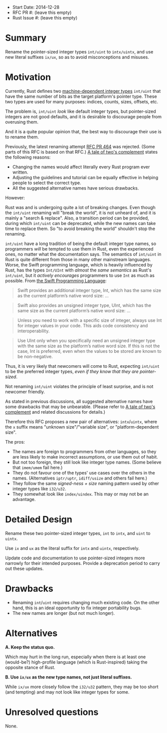 - Start Date: 2014-12-28
- RFC PR #: (leave this empty)
- Rust Issue #: (leave this empty)

# Summary

Rename the pointer-sized integer types `int/uint` to `intx/uintx`, and use new literal suffixes `ix/ux`, so as to avoid misconceptions and misuses.

# Motivation

Currently, Rust defines two [machine-dependent integer types](http://doc.rust-lang.org/reference.html#machine-dependent-integer-types) `int/uint` that have the same number of bits as the target platform's pointer type. These two types are used for many purposes: indices, counts, sizes, offsets, etc.

The problem is, `int/uint` *look* like default integer types, but pointer-sized integers are not good defaults, and it is desirable to discourage people from overusing them.

And it is a quite popular opinion that, the best way to discourage their use is to rename them.

Previously, the latest renaming attempt [RFC PR 464](https://github.com/rust-lang/rfcs/pull/464) was rejected. (Some parts of this RFC is based on that RFC.) [A tale of two's complement](http://discuss.rust-lang.org/t/a-tale-of-twos-complement/1062/17) states the following reasons:

- Changing the names would affect literally every Rust program ever written.
- Adjusting the guidelines and tutorial can be equally effective in helping people to select the correct type.
- All the suggested alternative names have serious drawbacks.

However:

Rust was and is undergoing quite a lot of breaking changes. Even though the `int/uint` renaming will "break the world", it is not unheard of, and it is mainly a "search & replace". Also, a transition period can be provided, during which `int/uint` can be deprecated, while the new names can take time to replace them. So "to avoid breaking the world" shouldn't stop the renaming.

`int/uint` have a long tradition of being the default integer type names, so programmers *will* be tempted to use them in Rust, even the experienced ones, no matter what the documentation says. The semantics of `int/uint` in Rust is quite different from those in many other mainstream languages. Worse, the Swift programming language, which is heavily influenced by Rust, has the types `Int/UInt` with *almost* the *same semantics* as Rust's `int/uint`, but it *actively encourages* programmers to use `Int` as much as possible. From [the Swift Programming Language](https://developer.apple.com/library/prerelease/ios/documentation/Swift/Conceptual/Swift_Programming_Language/TheBasics.html#//apple_ref/doc/uid/TP40014097-CH5-ID319):

> Swift provides an additional integer type, Int, which has the same size as the current platform’s native word size: ...

> Swift also provides an unsigned integer type, UInt, which has the same size as the current platform’s native word size: ...

> Unless you need to work with a specific size of integer, always use Int for integer values in your code. This aids code consistency and interoperability.

> Use UInt only when you specifically need an unsigned integer type with the same size as the platform’s native word size. If this is not the case, Int is preferred, even when the values to be stored are known to be non-negative.

Thus, it is very likely that newcomers will come to Rust, expecting `int/uint` to be the preferred integer types, *even if they know that they are pointer-sized*.

Not renaming `int/uint` violates the principle of least surprise, and is not newcomer friendly.

As stated in previous discussions, all suggested alternative names have some drawbacks that may be unbearable. (Please refer to [A tale of two's complement](http://discuss.rust-lang.org/t/a-tale-of-twos-complement/1062/17) and related discussions for details.)

Therefore this RFC proposes a new pair of alternatives: `intx`/`uintx`, where the `x` suffix means "unknown size"/"variable size", or "platform-dependent size".

The pros:

- The names are foreign to programmers from other languages, so they are less likely to make incorrect assumptions, or use them out of habit.
- But not too foreign, they still look like integer type names. (Some believe that `imem/umem` fail here.)
- They do not favour one of the types' use cases over the others in the names. (Alternatives `iptr/uptr`, `idiff/usize` and others fail here.)
- They follow the same *signed-ness + size* naming pattern used by other integer types like `i32/u32`.
- They somewhat look like `index/uindex`. This may or may not be an advantage.

# Detailed Design

Rename these two pointer-sized integer types, `int` to `intx`, and `uint` to `uintx`.

Use `ix` and `ux` as the literal suffix for `intx` and `uintx`, respectively.

Update code and documentation to use pointer-sized integers more narrowly for their intended purposes. Provide a deprecation period to carry out these updates.

# Drawbacks

- Renaming `int`/`uint` requires changing much existing code. On the other hand, this is an ideal opportunity to fix integer portability bugs.
- The new names are longer (but not much longer).

# Alternatives

**A. Keep the status quo.**

Which may hurt in the long run, especially when there is at least one (would-be?) high-profile language (which is Rust-inspired) taking the opposite stance of Rust.

**B. Use `ix/ux` as the new type names, not just literal suffixes.**

While `ix/ux` more closely follow the `i32/u32` pattern, they may be too short (and tempting) and may not look like integer types for some.

# Unresolved questions

None.
